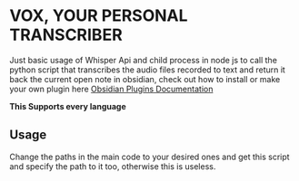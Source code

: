 # VOX, YOUR PERSONAL TRANSCRIBER
Just basic usage of Whisper Api and child process in node js to call the python script that transcribes the audio files recorded to text and return it back the current open note in obsidian,
check out how to install or make your own plugin here [Obsidian Plugins Documentation](https://docs.obsidian.md/Plugins/Getting+started/Build+a+plugin)

**This Supports every language**

## Usage
Change the paths in the main code to your desired ones and get this script and specify the path to it too, otherwise this is useless.
